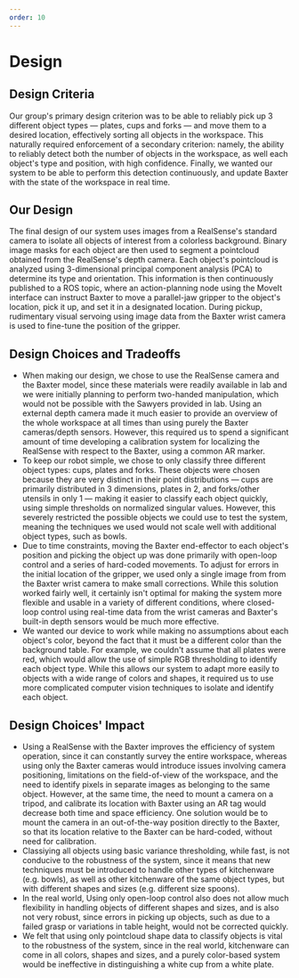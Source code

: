 ```yaml
---
order: 10
---
```


# Design

## Design Criteria

Our group's primary design criterion was to be able to reliably pick up 3 different object types — plates, cups and forks — and move them to a desired location, effectively sorting all objects in the workspace. This naturally required enforcement of a secondary criterion: namely, the ability to reliably detect both the number of objects in the workspace, as well each object's type and position, with high confidence. Finally, we wanted our system to be able to perform this detection continuously, and update Baxter with the state of the workspace in real time.

## Our Design

The final design of our system uses images from a RealSense's standard camera to isolate all objects of interest from a colorless background. Binary image masks for each object are then used to segment a pointcloud obtained from the RealSense's depth camera. Each object's pointcloud is analyzed using 3-dimensional principal component analysis (PCA) to determine its type and orientation. This information is then continuously published to a ROS topic, where an action-planning node using the MoveIt interface can instruct Baxter to move a parallel-jaw gripper to the object's location, pick it up, and set it in a designated location. During pickup, rudimentary visual servoing using image data from the Baxter wrist camera is used to fine-tune the position of the gripper.

## Design Choices and Tradeoffs

* When making our design, we chose to use the RealSense camera and the Baxter model, since these materials were readily available in lab and we were initially planning to perform two-handed manipulation, which would not be possible with the Sawyers provided in lab. Using an external depth camera made it much easier to provide an overview of the whole workspace at all times than using purely the Baxter cameras/depth sensors. However, this required us to spend a significant amount of time developing a calibration system for localizing the RealSense with respect to the Baxter, using a common AR marker.
* To keep our robot simple, we chose to only classify three different object types: cups, plates and forks. These objects were chosen because they are very distinct in their point distributions — cups are primarily distributed in 3 dimensions, plates in 2, and forks/other utensils in only 1 — making it easier to classify each object quickly, using simple thresholds on normalized singular values. However, this severely restricted the possible objects we could use to test the system, meaning the techniques we used would not scale well with additional object types, such as bowls.
* Due to time constraints, moving the Baxter end-effector to each object's position and picking the object up was done primarily with open-loop control and a series of hard-coded movements. To adjust for errors in the initial location of the gripper, we used only a single image from from the Baxter wrist camera to make small corrections. While this solution worked fairly well, it certainly isn't optimal for making the system more flexible and usable in a variety of different conditions, where closed-loop control using real-time data from the wrist cameras and Baxter's built-in depth sensors would be much more effective.
* We wanted our device to work while making no assumptions about each object's color, beyond the fact that it must be a different color than the background table. For example, we couldn't assume that all plates were red, which would allow the use of simple RGB thresholding to identify each object type. While this allows our system to adapt more easily to objects with a wide range of colors and shapes, it required us to use more complicated computer vision techniques to isolate and identify each object.

## Design Choices' Impact

* Using a RealSense with the Baxter improves the efficiency of system operation, since it can constantly survey the entire workspace, whereas using only the Baxter cameras would introduce issues involving camera positioning, limitations on the field-of-view of the workspace, and the need to identify pixels in separate images as belonging to the same object. However, at the same time, the need to mount a camera on a tripod, and calibrate its location with Baxter using an AR tag would decrease both time and space efficiency. One solution would be to mount the camera in an out-of-the-way position directly to the Baxter, so that its location relative to the Baxter can be hard-coded, without need for calibration.
* Classiying all objects using basic variance thresholding, while fast, is not conducive to the robustness of the system, since it means that new techniques must be introduced to handle other types of kitchenware (e.g. bowls), as well as other kitchenware of the same object types, but with different shapes and sizes (e.g. different size spoons).
* In the real world, Using only open-loop control also does not allow much flexibility in handling objects of different shapes and sizes, and is also not very robust, since errors in picking up objects, such as due to a failed grasp or variations in table height, would not be corrected quickly.
* We felt that using only pointcloud shape data to classify objects is vital to the robustness of the system, since in the real world, kitchenware can come in all colors, shapes and sizes, and a purely color-based system would be ineffective in distinguishing a white cup from a white plate.
